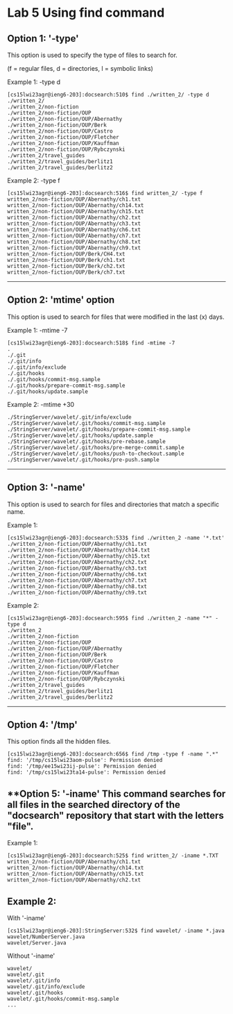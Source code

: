 # Lab 5 Using find command

**Option 1: '-type'**
---
This option is used to specify the type of files to search for.
>
(f = regular files, d = directories, l = symbolic links)
>
Example 1: -type d
```
[cs15lwi23agr@ieng6-203]:docsearch:510$ find ./written_2/ -type d
./written_2/
./written_2/non-fiction
./written_2/non-fiction/OUP
./written_2/non-fiction/OUP/Abernathy
./written_2/non-fiction/OUP/Berk
./written_2/non-fiction/OUP/Castro
./written_2/non-fiction/OUP/Fletcher
./written_2/non-fiction/OUP/Kauffman
./written_2/non-fiction/OUP/Rybczynski
./written_2/travel_guides
./written_2/travel_guides/berlitz1
./written_2/travel_guides/berlitz2
```
 Example 2: -type f
 ```
 [cs15lwi23agr@ieng6-203]:docsearch:516$ find written_2/ -type f
written_2/non-fiction/OUP/Abernathy/ch1.txt
written_2/non-fiction/OUP/Abernathy/ch14.txt
written_2/non-fiction/OUP/Abernathy/ch15.txt
written_2/non-fiction/OUP/Abernathy/ch2.txt
written_2/non-fiction/OUP/Abernathy/ch3.txt
written_2/non-fiction/OUP/Abernathy/ch6.txt
written_2/non-fiction/OUP/Abernathy/ch7.txt
written_2/non-fiction/OUP/Abernathy/ch8.txt
written_2/non-fiction/OUP/Abernathy/ch9.txt
written_2/non-fiction/OUP/Berk/CH4.txt
written_2/non-fiction/OUP/Berk/ch1.txt
written_2/non-fiction/OUP/Berk/ch2.txt
written_2/non-fiction/OUP/Berk/ch7.txt
 ```
 ---
 **Option 2: 'mtime' option**
 ---
 This option is used to search for files that were modified in the last (x) days.
 >
 Example 1: -mtime -7
 >
 ```
 [cs15lwi23agr@ieng6-203]:docsearch:518$ find -mtime -7
.
./.git
./.git/info
./.git/info/exclude
./.git/hooks
./.git/hooks/commit-msg.sample
./.git/hooks/prepare-commit-msg.sample
./.git/hooks/update.sample
 ```

Example 2: -mtime +30
>
```[cs15lwi23agr@ieng6-203]:~:583$ find ./StringServer -type f -mtime +30
./StringServer/wavelet/.git/info/exclude
./StringServer/wavelet/.git/hooks/commit-msg.sample
./StringServer/wavelet/.git/hooks/prepare-commit-msg.sample
./StringServer/wavelet/.git/hooks/update.sample
./StringServer/wavelet/.git/hooks/pre-rebase.sample
./StringServer/wavelet/.git/hooks/pre-merge-commit.sample
./StringServer/wavelet/.git/hooks/push-to-checkout.sample
./StringServer/wavelet/.git/hooks/pre-push.sample
```
---
**Option 3: '-name'**
---
This option is used to search for files and directories that match a specific name.
>
Example 1:
```
[cs15lwi23agr@ieng6-203]:docsearch:533$ find ./written_2 -name '*.txt'
./written_2/non-fiction/OUP/Abernathy/ch1.txt
./written_2/non-fiction/OUP/Abernathy/ch14.txt
./written_2/non-fiction/OUP/Abernathy/ch15.txt
./written_2/non-fiction/OUP/Abernathy/ch2.txt
./written_2/non-fiction/OUP/Abernathy/ch3.txt
./written_2/non-fiction/OUP/Abernathy/ch6.txt
./written_2/non-fiction/OUP/Abernathy/ch7.txt
./written_2/non-fiction/OUP/Abernathy/ch8.txt
./written_2/non-fiction/OUP/Abernathy/ch9.txt
```
Example 2:
```
[cs15lwi23agr@ieng6-203]:docsearch:595$ find ./written_2 -name "*" -type d
./written_2
./written_2/non-fiction
./written_2/non-fiction/OUP
./written_2/non-fiction/OUP/Abernathy
./written_2/non-fiction/OUP/Berk
./written_2/non-fiction/OUP/Castro
./written_2/non-fiction/OUP/Fletcher
./written_2/non-fiction/OUP/Kauffman
./written_2/non-fiction/OUP/Rybczynski
./written_2/travel_guides
./written_2/travel_guides/berlitz1
./written_2/travel_guides/berlitz2
```
---
**Option 4: '/tmp'**
---
This option finds all the hidden files.
```
[cs15lwi23agr@ieng6-203]:docsearch:656$ find /tmp -type f -name ".*"
find: '/tmp/cs15lwi23aom-pulse': Permission denied
find: '/tmp/ee15wi23ij-pulse': Permission denied
find: '/tmp/cs15lwi23ta14-pulse': Permission denied
```
**Option 5: '-iname'
This command searches for all files in the searched directory of the "docsearch" repository that start with the letters "file".
---
Example 1:

```
[cs15lwi23agr@ieng6-203]:docsearch:525$ find written_2/ -iname *.TXT
written_2/non-fiction/OUP/Abernathy/ch1.txt
written_2/non-fiction/OUP/Abernathy/ch14.txt
written_2/non-fiction/OUP/Abernathy/ch15.txt
written_2/non-fiction/OUP/Abernathy/ch2.txt
```
Example 2:
---
With '-iname'
```
[cs15lwi23agr@ieng6-203]:StringServer:532$ find wavelet/ -iname *.java
wavelet/NumberServer.java
wavelet/Server.java
```
Without '-iname'
```[cs15lwi23agr@ieng6-203]:StringServer:537$ find wavelet/ *.java
wavelet/
wavelet/.git
wavelet/.git/info
wavelet/.git/info/exclude
wavelet/.git/hooks
wavelet/.git/hooks/commit-msg.sample
...
```
 
